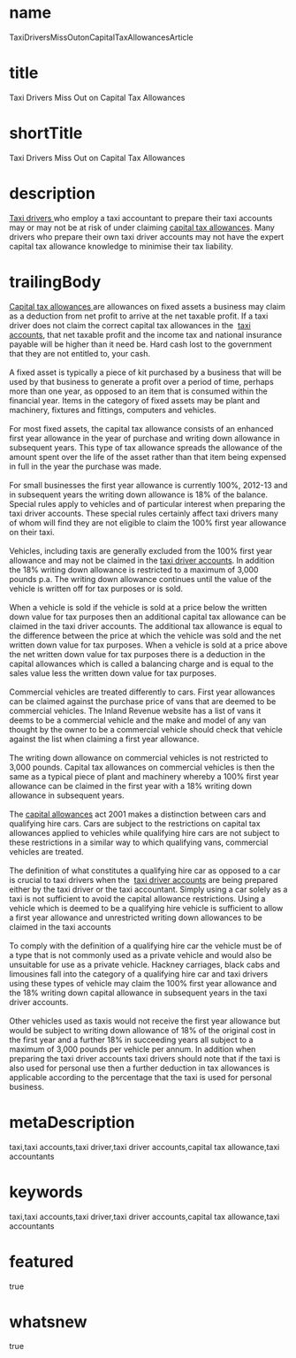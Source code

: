 # name
TaxiDriversMissOutonCapitalTaxAllowancesArticle

# title
Taxi Drivers Miss Out on Capital Tax Allowances

# shortTitle
Taxi Drivers Miss Out on Capital Tax Allowances

# description
<a href="product.html?product=TaxiDriverProduct">Taxi drivers </a>who employ a taxi accountant to prepare their taxi accounts may or may not be at risk of under claiming <a href="article.html?article=CapitalTaxAllowanceTaxRulesForTaxiAccountsArticle">capital tax allowances</a>. Many drivers who prepare their own taxi driver accounts may not have the expert capital tax allowance knowledge to minimise their tax liability.

# trailingBody
<p>
    <span><a href="article.html?article=CapitalTaxAllowanceTaxRulesForTaxiAccountsArticle">Capital tax allowances </a>are allowances on fixed assets a business may claim as a deduction from net profit to arrive at the net taxable profit. If a taxi driver does not claim the correct capital tax allowances in the&nbsp;</span><span>&nbsp;</span><a href="https://www.diyaccounting.co.uk/Taxi-Driver-Product.do">taxi accounts</a><span>, that net taxable profit and the income tax and national insurance payable will be higher than it need be. Hard cash lost to the government that they are not entitled to, your cash.</span>
    <br>
    <br>
    <span>A fixed asset is typically a piece of kit purchased by a business that will be used by that business to generate a profit over a period of time, perhaps more than one year, as opposed to an item that is consumed within the financial year. Items in the category of fixed assets may be plant and machinery, fixtures and fittings, computers and vehicles.</span>
    <br>
    <br>
    <span>For most fixed assets, the capital tax allowance consists of an enhanced first year allowance in the year of purchase and writing down allowance in subsequent years. This type of tax allowance spreads the allowance of the amount spent over the life of the asset rather than that item being expensed in full in the year the purchase was made.</span>
    <br>
    <br>
    <span>For small businesses the first year allowance is currently 100%, 2012-13 and in subsequent years the writing down allowance is 18% of the balance. Special rules apply to vehicles and of particular interest when preparing the taxi driver accounts. These special rules certainly affect taxi drivers many of whom will find they are not eligible to claim the 100% first year allowance on their taxi.</span>
    <br>
    <br>
    <span>Vehicles, including taxis are generally excluded from the 100% first year allowance and may not be claimed in the <a href="product.html?product=TaxiDriverProduct">taxi driver accounts</a>. In addition the 18% writing down allowance is restricted to a maximum of 3,000 pounds p.a. The writing down allowance continues until the value of the vehicle is written off for tax purposes or is sold.</span>
    <br>
    <br>
    <span>When a vehicle is sold if the vehicle is sold at a price below the written down value for tax purposes then an additional capital tax allowance can be claimed in the taxi driver accounts. The additional tax allowance is equal to the difference between the price at which the vehicle was sold and the net written down value for tax purposes. When a vehicle is sold at a price above the net written down value for tax purposes there is a deduction in the capital allowances which is called a balancing charge and is equal to the sales value less the written down value for tax purposes.</span>
    <br>
    <br>
    <span>Commercial vehicles are treated differently to cars. First year allowances can be claimed against the purchase price of vans that are deemed to be commercial vehicles. The Inland Revenue website has a list of vans it deems to be a commercial vehicle and the make and model of any van thought by the owner to be a commercial vehicle should check that vehicle against the list when claiming a first year allowance.</span>
    <br>
    <br>
    <span>The writing down allowance on commercial vehicles is not restricted to 3,000 pounds. Capital tax allowances on commercial vehicles is then the same as a typical piece of plant and machinery whereby a 100% first year allowance can be claimed in the first year with a 18% writing down allowance in subsequent years.</span>
    <br>
    <br>
    <span>The <a href="article.html?article=CapitalTaxAllowanceTaxRulesForTaxiAccountsArticle">capital allowances</a> act 2001 makes a distinction between cars and qualifying hire cars. Cars are subject to the restrictions on capital tax allowances applied to vehicles while qualifying hire cars are not subject to these restrictions in a similar way to which qualifying vans, commercial vehicles are treated.</span>
    <br>
    <br>
    <span>The definition of what constitutes a qualifying hire car as opposed to a car is crucial to taxi drivers when the&nbsp;</span><span>&nbsp;</span><a href="https://www.diyaccounting.co.uk/Taxi-Driver-Product.do">taxi driver accounts</a><span>&nbsp;are being prepared either by the taxi driver or the taxi accountant. Simply using a car solely as a taxi is not sufficient to avoid the capital allowance restrictions. Using a vehicle which is deemed to be a qualifying hire vehicle is sufficient to allow a first year allowance and unrestricted writing down allowances to be claimed in the taxi accounts</span>
    <br>
    <br>
    <span>To comply with the definition of a qualifying hire car the vehicle must be of a type that is not commonly used as a private vehicle and would also be unsuitable for use as a private vehicle. Hackney carriages, black cabs and limousines fall into the category of a qualifying hire car and taxi drivers using these types of vehicle may claim the 100% first year allowance and the 18% writing down capital allowance in subsequent years in the taxi driver accounts.</span>
    <br>
    <br>
    <span>Other vehicles used as taxis would not receive the first year allowance but would be subject to writing down allowance of 18% of the original cost in the first year and a further 18% in succeeding years all subject to a maximum of 3,000 pounds per vehicle per annum. In addition when preparing the taxi driver accounts taxi drivers should note that if the taxi is also used for personal use then a further deduction in tax allowances is applicable according to the percentage that the taxi is used for personal business.</span>
</p>


# metaDescription
taxi,taxi accounts,taxi driver,taxi driver accounts,capital tax allowance,taxi accountants

# keywords
taxi,taxi accounts,taxi driver,taxi driver accounts,capital tax allowance,taxi accountants

# featured
true

# whatsnew
true
